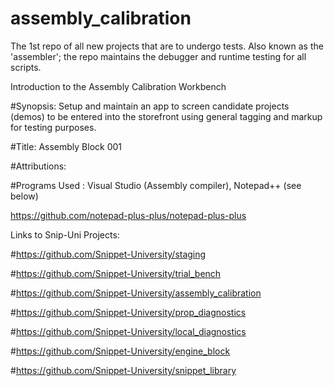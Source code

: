 # assembly_calibration
The 1st repo of all new projects that are to undergo tests. Also known as the 'assembler'; 
the repo maintains the debugger and runtime testing for all scripts.

Introduction to the Assembly Calibration Workbench

#Synopsis: Setup and maintain an app to screen candidate projects (demos) to be 
entered into the storefront using general tagging and markup for testing purposes.

#Title: Assembly Block 001

#Attributions: 

#Programs Used : Visual Studio (Assembly compiler), Notepad++ (see below)

https://github.com/notepad-plus-plus/notepad-plus-plus


Links to Snip-Uni Projects: 

#https://github.com/Snippet-University/staging

#https://github.com/Snippet-University/trial_bench

#https://github.com/Snippet-University/assembly_calibration

#https://github.com/Snippet-University/prop_diagnostics

#https://github.com/Snippet-University/local_diagnostics

#https://github.com/Snippet-University/engine_block

#https://github.com/Snippet-University/snippet_library



